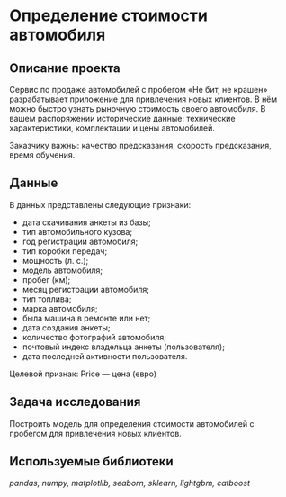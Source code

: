 # Определение стоимости автомобиля

## Описание проекта

Сервис по продаже автомобилей с пробегом «Не бит, не крашен» разрабатывает приложение для привлечения новых клиентов. В нём можно быстро узнать рыночную стоимость своего автомобиля. В вашем распоряжении исторические данные: технические характеристики, комплектации и цены автомобилей.

Заказчику важны: качество предсказания, скорость предсказания, время обучения.

## Данные

В данных представлены следующие признаки:
- дата скачивания анкеты из базы;
- тип автомобильного кузова;
- год регистрации автомобиля;
- тип коробки передач;
- мощность (л. с.);
- модель автомобиля;
- пробег (км);
- месяц регистрации автомобиля;
- тип топлива;
- марка автомобиля;
- была машина в ремонте или нет;
- дата создания анкеты;
- количество фотографий автомобиля;
- почтовый индекс владельца анкеты (пользователя);
- дата последней активности пользователя.

Целевой признак: Price — цена (евро)

## Задача исследования

Построить модель для определения стоимости автомобилей с пробегом для привлечения новых клиентов.

## Используемые библиотеки
*pandas, numpy, matplotlib, seaborn, sklearn, lightgbm, catboost*
